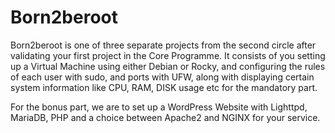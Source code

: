# Born2beroot
Born2beroot is one of three separate projects from the second circle after validating your first project in the Core Programme. It consists of you setting up a Virtual Machine using either Debian or Rocky, and configuring the rules of each user with sudo, and ports with UFW, along with displaying certain system information like CPU, RAM, DISK usage etc for the mandatory part.

For the bonus part, we are to set up a WordPress Website with Lighttpd, MariaDB, PHP and a choice between Apache2 and NGINX for your service.
